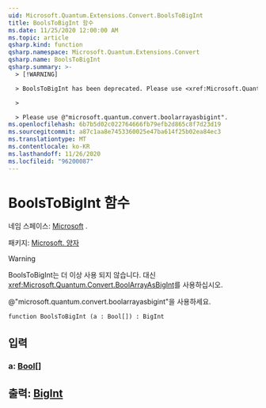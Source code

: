 ```yaml
---
uid: Microsoft.Quantum.Extensions.Convert.BoolsToBigInt
title: BoolsToBigInt 함수
ms.date: 11/25/2020 12:00:00 AM
ms.topic: article
qsharp.kind: function
qsharp.namespace: Microsoft.Quantum.Extensions.Convert
qsharp.name: BoolsToBigInt
qsharp.summary: >-
  > [!WARNING]

  > BoolsToBigInt has been deprecated. Please use <xref:Microsoft.Quantum.Convert.BoolArrayAsBigInt> instead.

  >

  > Please use @"microsoft.quantum.convert.boolarrayasbigint".
ms.openlocfilehash: 6b7b5d02c022764666fb79efb2d865c8f7d23d19
ms.sourcegitcommit: a87c1aa8e7453360025e47ba614f25b02ea84ec3
ms.translationtype: MT
ms.contentlocale: ko-KR
ms.lasthandoff: 11/26/2020
ms.locfileid: "96200087"
---
```

# <a name="boolstobigint-function"></a>BoolsToBigInt 함수

네임 스페이스: [Microsoft](xref:Microsoft.Quantum.Extensions.Convert) .

패키지: [Microsoft. 양자](https://nuget.org/packages/Microsoft.Quantum.QSharp.Core)


> [!WARNING]
> BoolsToBigInt는 더 이상 사용 되지 않습니다. 대신 <xref:Microsoft.Quantum.Convert.BoolArrayAsBigInt>를 사용하십시오.
>
> @"microsoft.quantum.convert.boolarrayasbigint"을 사용하세요.



```qsharp
function BoolsToBigInt (a : Bool[]) : BigInt
```


## <a name="input"></a>입력

### <a name="a--bool"></a>a: [Bool](xref:microsoft.quantum.lang-ref.bool)[]





## <a name="output--bigint"></a>출력: [BigInt](xref:microsoft.quantum.lang-ref.bigint)

